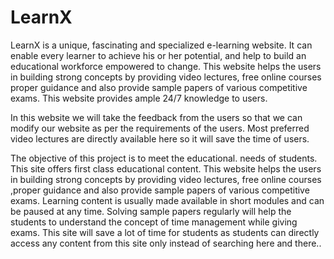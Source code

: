 # LearnX

LearnX is a unique, fascinating and specialized e-learning website. It can enable every learner to achieve his or her potential, and help to build an educational workforce empowered to change. This website helps the users in building strong concepts by providing video lectures, free online courses proper guidance and also provide sample papers of various competitive exams. This website provides ample 24/7 knowledge to users.

In this website we will take the feedback from the users so that we can modify our website as per the requirements of the users. Most preferred video lectures are directly available here so it will save the time of users.

The objective of this project is to meet the educational. needs of students. This site offers first class educational content. This website helps the users in building strong concepts by providing video lectures, free online courses ,proper guidance and also provide sample papers of various competitive exams. Learning content is usually made available in short modules and can be paused at any time. Solving sample papers regularly will help the students to understand the concept of time management while giving exams. This site will save a lot of time for students as students can directly access any content from this site only instead of searching here and there..
